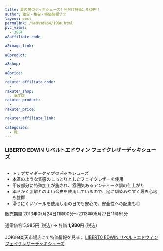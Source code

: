 ```yaml
---
title: 夏の男のデッキシューズ！今だけ特価1,980円！
author: 激安・格安・特価情報ツウ
layout: post
permalink: /%e9%9d%b4/1980.html
pvc_views:
  - 3884
a8affiliate_code:
  - 
a8image_link:
  - 
a8product:
  - 
a8shop:
  - 
a8price:
  - 
rakuten_affiliate_code:
  - 
rakuten_shop:
  - 楽天店
rakuten_product:
  - 
rakuten_price:
  - 
rakuten_affiliate_link:
  - 
categories:
  - 靴
---
```

### LIBERTO EDWIN リベルトエドウィン フェイクレザーデッキシューズ

<div class="img-bg2 img_L">
  <a href="http://hb.afl.rakuten.co.jp/hgc/1148b1be.29b8a6ed.1148b1bf.ea7a77a6/?pc=http%3a%2f%2fitem.rakuten.co.jp%2fkawa%2fkil83035%2f%3fscid%3daf_link_img&m=http%3a%2f%2fm.rakuten.co.jp%2fkawa%2fi%2f10126489%2f" target="_blank"><img src="http://hbb.afl.rakuten.co.jp/hgb/?pc=http%3a%2f%2fthumbnail.image.rakuten.co.jp%2f%400_mall%2fkawa%2fcabinet%2fedwin%2fkil83035n.jpg%3f_ex%3d128x128&m=http%3a%2f%2fthumbnail.image.rakuten.co.jp%2f%400_mall%2fkawa%2fcabinet%2fedwin%2fkil83035n.jpg" border="0" title="" alt="" /></a>
</div>

<!--more-->

  * トップサイダータイプのデッキシューズ
  * 本革のような質感のしっとりとしたフェイクレザーを使用
  * 甲皮部分に特殊加工が施され、雰囲気あるアンティーク調の仕上がり
  * 柔らかく肌触りのよい合皮を使用しているので、足に馴染みやすく履き心地も抜群
  * 滑りにくいソールを使用し雨の日でも安心で、安全性への配慮も◎

販売期間 2013年05月24日11時00分～2013年05月27日11時59分  
<br clear="all" />通常価格 5,985円 (税込) → 特価 <span class="tokka-price"><strong>1,980</strong></span>円 (税込)　  
　　  
JOKnet楽天市場店にて特価情報を見る： <a href="http://hb.afl.rakuten.co.jp/hgc/1148b1be.29b8a6ed.1148b1bf.ea7a77a6/?pc=http%3a%2f%2fitem.rakuten.co.jp%2fkawa%2fkil83035%2f%3fscid%3daf_link_img&m=http%3a%2f%2fm.rakuten.co.jp%2fkawa%2fi%2f10126489%2f" target="_blank"><span class="fs150p">LIBERTO EDWIN リベルトエドウィン フェイクレザーデッキシューズ</span></a>